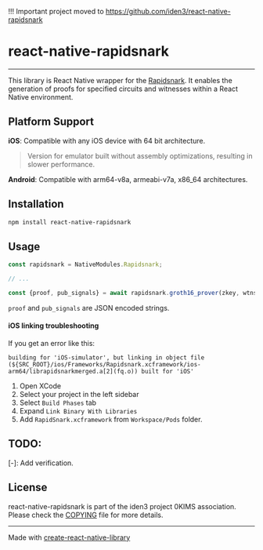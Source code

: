 !!! Important project moved to https://github.com/iden3/react-native-rapidsnark

# react-native-rapidsnark

---

This library is React Native wrapper for the [Rapidsnark](https://github.com/iden3/rapidsnark). It enables the generation of proofs for specified circuits and witnesses within a React Native environment.

## Platform Support

**iOS**: Compatible with any iOS device with 64 bit architecture.
> Version for emulator built without assembly optimizations, resulting in slower performance.

**Android**: Compatible with arm64-v8a, armeabi-v7a, x86_64 architectures.

## Installation

```sh
npm install react-native-rapidsnark
```

## Usage

```js
const rapidsnark = NativeModules.Rapidsnark;

// ...

const {proof, pub_signals} = await rapidsnark.groth16_prover(zkey, wtns);
```
`proof` and `pub_signals` are JSON encoded strings.

#### iOS linking troubleshooting

If you get an error like this:

```
building for 'iOS-simulator', but linking in object file (${SRC_ROOT}/ios/Frameworks/Rapidsnark.xcframework/ios-arm64/librapidsnarkmerged.a[2](fq.o)) built for 'iOS'
```

1. Open XCode
2. Select your project in the left sidebar
3. Select `Build Phases` tab
4. Expand `Link Binary With Libraries`
5. Add `RapidSnark.xcframework` from `Workspace/Pods` folder.

## TODO:
[-]: Add verification.

## License

react-native-rapidsnark is part of the iden3 project 0KIMS association. Please check the [COPYING](./COPYING) file for more details.

---

Made with [create-react-native-library](https://github.com/callstack/react-native-builder-bob)
